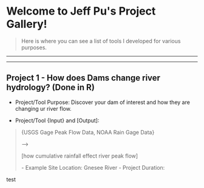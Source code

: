 # Welcome to Jeff Pu's Project Gallery! 
>Here is where you can see a list of tools I developed for various purposes.

---
---

## Project 1 - How does Dams change river hydrology? (Done in R)
>
- Project/Tool Purpose: Discover your dam of interest and how they are changing ur river flow.
- <p>Project/Tool {Input} and [Output]:</p>
>  <p>{USGS Gage Peak Flow Data, NOAA Rain Gage Data} </p> 
>  <p>--></p>
>  <p>[how cumulative rainfall effect river peak flow]</p>
>- Example Site Location: Gnesee River
>- Project Duration:

test
